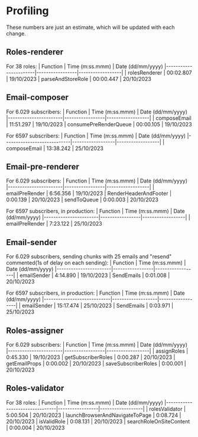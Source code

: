 # Profiling

These numbers are just an estimate, which will be updated with each change.

## Roles-renderer

For 38 roles:
| Function | Time (m:ss.mmm) | Date (dd/mm/yyyy)
|-----------------------|-----------------|------------------|
| rolesRenderer | 00:02.807 | 19/10/2023
| parseAndStoreRole | 00:00.447 | 20/10/2023

## Email-composer

For 6.029 subscribers:
| Function | Time (m:ss.mmm) | Date (dd/mm/yyyy)
|-----------------------|-----------------|------------------|
| composeEmail | 11:51.297 | 19/10/2023
| consumePreRenderQueue | 00:00.105 | 19/10/2023

For 6597 subscribers:
| Function | Time (m:ss.mmm) | Date (dd/mm/yyyy)
|----------------------------|------------------|------------------|
| composeEmail | 13:38.242 | 25/10/2023

## Email-pre-renderer

For 6.029 subscribers:
| Function | Time (m:ss.mmm) | Date (dd/mm/yyyy)
|-----------------------|-----------------|------------------|
| emailPreRender | 6:56.356 | 19/10/2023
| RenderHeaderAndFooter | 0:00.139 | 20/10/2023
| sendToQueue | 0:00.003 | 20/10/2023

For 6597 subscribers, in production:
| Function | Time (m:ss.mmm) | Date (dd/mm/yyyy)
|-----------------------|-----------------|------------------|
| emailPreRender | 7:23.122 | 25/10/2023

## Email-sender

For 6.029 subscribers, sending chunks with 25 emails and "resend" commented(1s of delay on each sending):
| Function | Time (m:ss.mmm) | Date (dd/mm/yyyy)
|-----------------------|-----------------|------------------|
| emailSender | 4:14.890 | 19/10/2023
| SendEmails | 0:01.008 | 20/10/2023

For 6597 subscribers, in production:
| Function | Time (m:ss.mmm) | Date (dd/mm/yyyy)
|----------------------------|-------------------|------------------|
| emailSender | 15:17.474 | 25/10/2023
| SendEmails | 0:03.971 | 25/10/2023

## Roles-assigner

For 6.029 subscribers:
| Function | Time (m:ss.mmm) | Date (dd/mm/yyyy)
|-----------------------|-----------------|------------------|
| assignRoles | 0:45.330 | 19/10/2023
| getSubscriberRoles | 0:00.287 | 20/10/2023
| getEmailProps | 0:00.002 | 20/10/2023
| saveSubscriberRoles | 0:00.001 | 20/10/2023

## Roles-validator

For 38 roles:
| Function | Time (m:ss.mmm) | Date (dd/mm/yyyy)
|--------------------------------|-----------------|------------------|
| rolesValidator | 5:00.504 | 20/10/2023
| launchBrowserAndNavigateToPage | 0:08.724 | 20/10/2023
| isValidRole | 0:08.131 | 20/10/2023
| searchRoleOnSiteContent | 0:00.004 | 20/10/2023
